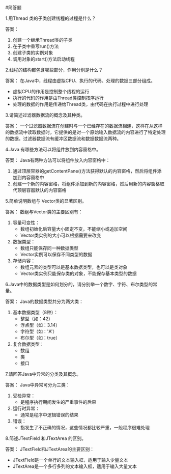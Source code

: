 #简答题

1.用Thread 类的子类创建线程的过程是什么？

答案：
1. 创建一个继承Thread类的子类
2. 在子类中重写run()方法
3. 创建子类的实例对象
4. 调用对象的start()方法启动线程

2.线程的结构都包含哪些部分，作用分别是什么？

答案：
在Java中，线程由虚拟CPU、执行的代码、处理的数据三部分组成。
- 虚拟CPU的作用是控制整个线程的运行
- 执行的代码的作用是由Thread类控制按序运行
- 处理的数据的作用是传递给Thread类，由代码在执行过程中进行处理

3.请简述过滤器数据流的概念及其种类。

答案：
一个过滤器数据流在创建时与一个已经存在的数据流相连，这样在从这样的数据流中读取数据时，它提供的是对一个原始输入数据流的内容进行了特定处理的数据。过滤器数据流有缓冲区数据流和数据数据流两种。

4.Java 有哪些方法可以将组件放到内容窗格中。

答案：
Java有两种方法可以将组件放入内容窗格中：
1. 通过顶层容器的getContentPane()方法获得默认的内容窗格，然后将组件添加到内容窗格中
2. 创建一个新的内容窗格，将组件添加到新的内容窗格，然后用新的内容窗格取代顶层容器默认的内容窗格

5.简单说明数组与 Vector类的显著区别。

答案：
数组与Vector类的主要区别有：
1. 容量可变性：
   - 数组初始化后容量大小固定不变，不能缩小或追加空间
   - Vector类实例的大小可以根据需要来改变
2. 数据类型：
   - 数组只能保存同一种数据类型
   - Vector实例可以保存不同类型的数据
3. 存储内容：
   - 数组元素的类型可以是基本数据类型，也可以是类对象
   - Vector类实例只能保存类的对象，不能保存基本类型的数据

6.Java中的数据类型是如何划分的，请分别举一个数字、字符、布尔类型的常量。

答案：
Java的数据类型共分为两大类：
1. 基本数据类型（8种）：
   - 整型（如：42）
   - 浮点型（如：3.14）
   - 字符型（如：'A'）
   - 布尔型（如：true）
2. 复合数据类型：
   - 数组
   - 类
   - 接口

7.请回答Java中异常的分类及其概念。

答案：
Java中异常可分为三类：
1. 受检异常：
   - 是程序执行期间发生的严重事件的后果
2. 运行时异常：
   - 通常是程序中逻辑错误的结果
3. 错误：
   - 指发生了不正确的情况，这些情况都比较严重，一般程序很难处理

8.简述JTextField 和JTextArea 的区别。

答案：
JTextField和JTextArea的主要区别：
- JTextField是一个单行的文本输入框，适用于输入少量文本
- JTextArea是一个多行多列的文本输入框，适用于输入大量文本
